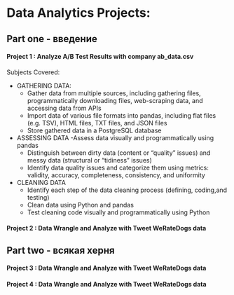# Data Analytics Projects:


## Part one - введение

#### Project 1 : Analyze A/B Test Results with company ab_data.csv
Subjects Covered:

- GATHERING DATA:
  - Gather data from multiple sources, including gathering files, programmatically downloading files, web-scraping data, and accessing data from APIs
  - Import data of various file formats into pandas, including flat files (e.g. TSV), HTML files, TXT files, and JSON files
  - Store gathered data in a PostgreSQL database
- ASSESSING DATA
  -Assess data visually and programmatically using pandas
  - Distinguish between dirty data (content or “quality” issues) and messy data (structural or “tidiness” issues)
  - Identify data quality issues and categorize them using metrics: validity, accuracy, completeness, consistency, and uniformity
- CLEANING DATA
  - Identify each step of the data cleaning process (defining, coding,and testing)
  - Clean data using Python and pandas
  - Test cleaning code visually and programmatically using Python


#### Project 2 : Data Wrangle and Analyze with Tweet WeRateDogs data

## Part two - всякая херня

#### Project 3 : Data Wrangle and Analyze with Tweet WeRateDogs data
#### Project 4 : Data Wrangle and Analyze with Tweet WeRateDogs data
